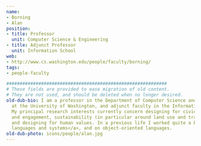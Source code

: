 ```yaml
---
name:
- Borning
- Alan
position:
- title: Professor
  unit: Computer Science & Engineering
- title: Adjunct Professor
  unit: Information School
web:
- http://www.cs.washington.edu/people/faculty/borning/
tags:
- people-faculty

############################################################
# These fields are provided to ease migration of old content.
# They are not used, and should be deleted when no longer desired.
old-dub-bio: I am a professor in the Department of Computer Science and Engineering
  at the University of Washington, and adjunct faculty in the Information School.
  My principal research interests currently concern designing for civic participation
  and engagement, sustainability (in particular around land use and transportation),
  and designing for human values. In a previous life I worked quite a bit on <a href="http://www.cs.washington.edu/research/constraints">constraint-based
  languages and systems</a>, and on object-oriented languages.
old-dub-photo: icons/people/alan.jpg
---
```

